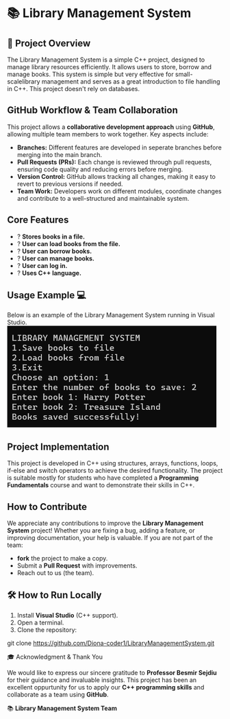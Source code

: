 # 📚 Library Management System

## 📌 Project Overview

The Library Management System is a simple C++ project, designed to manage library resources
efficiently. It allows users to store, borrow and manage books. This system is simple but very
effective for small-scalelibrary management and serves as a great introduction to file handling in C++.
This project doesn't rely on databases.

## GitHub Workflow & Team Collaboration

This project allows a **collaborative development approach** using **GitHub**, allowing multiple team members
to work together.
Key aspects include:
- **Branches:** Different features are developed in seperate branches before merging into the main branch.
- **Pull Requests (PRs):** Each change is reviewed through pull requests, ensuring code quality and reducing errors before merging.
- **Version Control:** GitHub allows tracking all changes, making it easy to revert to previous versions if needed.
- **Team Work:** Developers work on different modules, coordinate changes and contribute to a well-structured and maintainable system.

## **Core Features**
- ? **Stores books in a file.** 
- ? **User can load books from the file.**
- ? **User can borrow books.**
- ? **User can manage books.**
- ? **User can log in.**
- ? **Uses C++ language.**

## Usage Example 💻

Below is an example of the Library Management System running in Visual Studio.
![Library Management System in Visual Studio](Librarym/Screenshot-1.png)

## Project Implementation

This project is developed in C++ using structures, arrays, functions, loops, if-else and switch
operators to achieve the desired functionality. The project is suitable mostly for students who have
completed a **Programming Fundamentals** course and want to demonstrate their skills in C++.

## How to Contribute

We appreciate any contributions to improve the **Library Management System** project! Whether you are
fixing a bug, adding a feature, or improving documentation, your help is valuable.
If you are not part of the team:
- **fork** the project to make a copy.
- Submit a **Pull Request** with improvements.
- Reach out to us (the team). 

## 🛠 How to Run Locally

1. Install **Visual Studio** (C++ support).
2. Open a terminal.
3. Clone the repository:

git clone https://github.com/Diona-coder1/LibraryManagementSystem.git

🎓 Acknowledgment & Thank You

We would like to express our sincere gratitude to **Professor Besmir Sejdiu** for their guidance and
invaluable insights. This project has been an excellent oppurtunity for us to apply our **C++ programming skills**
and collaborate as a team using **GitHub**. 

📚 **Library Management System Team**
